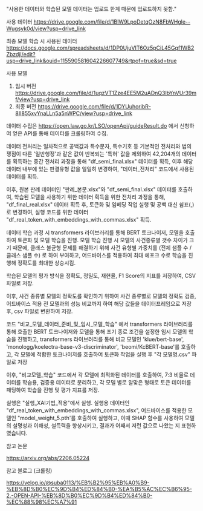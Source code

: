 "사용한 데이터와 학습된 모델 데이터는 업로드 한계 때문에 업로드하지 못함."

사용 데이터
https://drive.google.com/file/d/1BIW9LpoDetqOzN8FbWHgle--Wugsyk0d/view?usp=drive_link

최종 모델 학습 시 사용된 데이터
https://docs.google.com/spreadsheets/d/1DP0UjuVIT6Oz5pCiL45Gqf1WB2Zbzdjl/edit?usp=drive_link&ouid=115590581604226607749&rtpof=true&sd=true

사용 모델
1. 임시 버전 https://drive.google.com/file/d/1uqzVT1Zze4EE5M2uADnQ3IbYnVUr39mf/view?usp=drive_link
2. 최종 버전 https://drive.google.com/file/d/1DYUuhoribR-8II855xvYnaLLn5a5nWPC/view?usp=drive_link

데이터 수집은 https://open.law.go.kr/LSO/openApi/guideResult.do 에서 신청하여 얻은 API를 통해 데이터를 크롤링하여 수집.

데이터 전처리는 일차적으로 공백값과 특수문자, 특수기호 등 기본적인 전처리와 법의 쟁점이 다른 '일반행정'과 같은 값이 반복되는 '특허' 값을 제외하여 42,204개의 데이터를 획득하는 중간 전처리 과정을 통해 "df_semi_final.xlsx" 데이터를 획득, 이후 해당 데이터 내부에 있는 판결유형 값을 일일히 변경하여, "데이터_전처리" 코드에서 사용된 데이터를 획득.

이후, 원본 판례 데이터인 "판례_본문.xlsx"와 "df_semi_final.xlsx" 데이터를 호출하여, 학습된 모델을 사용하기 위한 데이터 획득을 위한 전처리 과정을 통해, "df_final_real.xlsx" 데이터 획득 후, 토큰화 및 임베딩 작업 실행 및 공백 대신 쉼표(,)로 변경하여, 실행 코드를 위한 데이터 "df_real_token_with_embeddings_with_commas.xlsx" 획득.


데이터 학습 과정 시 transformers 라이브러리를 통해 BERT 토크나이저, 모델을 호출하여 토큰화 및 모델 학습을 진행.
모델 학습 진행 시 모델의 사건종류별 갯수 차이가 크기 때문에, 클래스 불균형 문제를 해결하기 위해 사건 유형별 가중치를 (전체 샘플 수 / 클래스 샘플 수) 로 하여 부여하고, 어드바이스를 적용하여 최대 에포크 수로 학습을 진행해 정확도를 최대한 상승시킴.

학습된 모델의 평가 방식을 정확도, 정밀도, 재현율, F1 Score의 지표를 저장하여, CSV 파일로 저장.

이후, 사건 종류별 모델의 정확도를 확인하기 위하여 사건 종류별로 모델의 정확도 검증, 어드바이스 적용 전 모델과의 성능 비교까지 하여 해당 값들을 데이터프레임으로 저장 후, csv 파일로 변환하여 저장.

코드 "비교_모델_데이터_준비_및_임시_모델_학습" 에서 transformers 라이브러리를 통해 호출한 BERT 토크나이저와 모델을 통해 조기 종료 조건을 설정한 임시 모델의 학습을 진행하고, 
transformers 라이브러리를 통해 비교 모델인 'klue/bert-base', 'monologg/koelectra-base-v3-discriminator', 'beomi/KcBERT-base'를 호출하고, 각 모델에 적합한 토크나이저를 호출하여 토큰화 작업을 실행 후 "각 모델명.csv" 파일로 저장

이후, "비교모델_학습" 코드에서 각 모델에 최적화된 데이터를 호출하여, 7:3 비율로 데이터를 학습용, 검증용 데이터로 분리하고, 각 모델 별로 알맞은 형태로 토큰 데이터를 패딩하여 학습을 진행 및 평가 지표를 저장.


실행은 "실행_XAI기법_적용"에서 실행. 실행용 데이터인 "df_real_token_with_embeddings_with_commas.xlsx", 어드바이스를 적용한 모델인 "model_weight_5.pth'를 호출하여 실행하고, 이때 SHAP 함수를 사용하여 모델의 설명성과 이해성, 설득력을 향상시키고, 결과가 어째서 저런 값으로 나왔는 지 표현하였습니다.

참고 논문

https://arxiv.org/abs/2206.05224


참고 블로그 (크롤링)

https://velog.io/@suba0113/%EB%B2%95%EB%A0%B9-%EB%8D%B0%EC%9D%B4%ED%84%B0-%EA%B5%AC%EC%B6%95-2.-OPEN-API-%EB%8D%B0%EC%9D%B4%ED%84%B0-%EC%88%98%EC%A7%91

